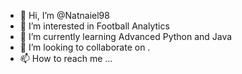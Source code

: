 - 👋 Hi, I’m @Natnaiel98
- 👀 I’m interested in Football Analytics
- 🌱 I’m currently learning Advanced Python and Java
- 💞️ I’m looking to collaborate on .
- 📫 How to reach me ...

<!---
Natnaiel98/Natnaiel98 is a ✨ special ✨ repository because its `README.md` (this file) appears on your GitHub profile.
You can click the Preview link to take a look at your changes.
--->
